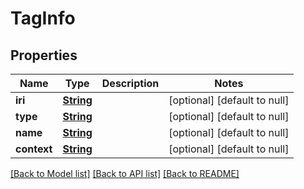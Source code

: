 # TagInfo
## Properties

Name | Type | Description | Notes
------------ | ------------- | ------------- | -------------
**iri** | [**String**](string.md) |  | [optional] [default to null]
**type** | [**String**](string.md) |  | [optional] [default to null]
**name** | [**String**](string.md) |  | [optional] [default to null]
**context** | [**String**](string.md) |  | [optional] [default to null]

[[Back to Model list]](../README.md#documentation-for-models) [[Back to API list]](../README.md#documentation-for-api-endpoints) [[Back to README]](../README.md)

